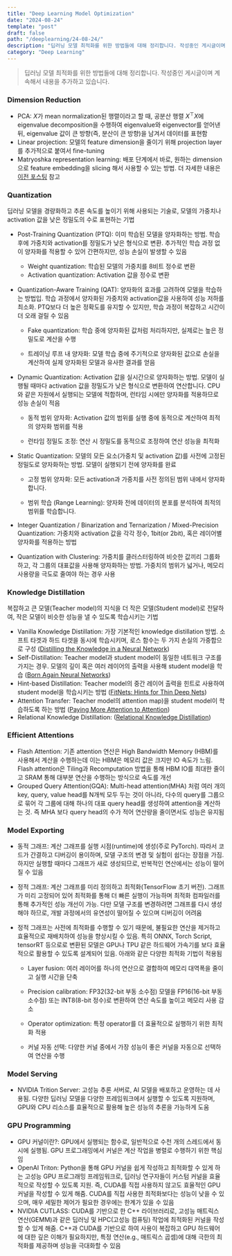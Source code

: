 ```yaml
---
title: "Deep Learning Model Optimization"
date: "2024-08-24"
template: "post"
draft: false
path: "/deeplearning/24-08-24/"
description: "딥러닝 모델 최적화를 위한 방법들에 대해 정리합니다. 작성중인 게시글이며 계속해서 내용을 추가하고 있습니다. PCA: X가 mean normalization된 행렬이라고 할 때, 공분산 행렬에 eigenvalue decomposition을 수행하여 eigenvalue와 eigenvector를 얻어낸 뒤, eigenvalue 값이 큰 방향(즉, 분산이 큰 방향)을 남겨서 데이터를 표현함"
category: "Deep Learning"
---
```


> 딥러닝 모델 최적화를 위한 방법들에 대해 정리합니다. 작성중인 게시글이며 계속해서 내용을 추가하고 있습니다.

### Dimension Reduction

- PCA: $X$가 mean normalization된 행렬이라고 할 때, 공분산 행렬 $X^\top X$에 eigenvalue decomposition을 수행하여 eigenvalue와 eigenvector를 얻어낸 뒤, eigenvalue 값이 큰 방향(즉, 분산이 큰 방향)을 남겨서 데이터를 표현함
- Linear projection: 모델의 feature dimension을 줄이기 위해 projection layer를 추가적으로 붙여서 fine-tuning
- Matryoshka representation learning: 배포 단계에서 바로, 원하는 dimension으로 feature embedding을 slicing 해서 사용할 수 있는 방법. 더 자세한 내용은 [이전 포스팅](https://yuhodots.github.io/deeplearning/24-07-11/) 참고

### Quantization

딥러닝 모델을 경량화하고 추론 속도를 높이기 위해 사용되는 기술로, 모델의 가중치나 activation 값을 낮은 정밀도의 수로 표현하는 기법

- Post-Training Quantization (PTQ): 이미 학습된 모델을 양자화하는 방법. 학습 후에 가중치와 activation를 정밀도가 낮은 형식으로 변환. 추가적인 학습 과정 없이 양자화를 적용할 수 있어 간편하지만, 성능 손실이 발생할 수 있음
  - Weight quantization: 학습된 모델의 가중치를 8비트 정수로 변환
  - Activation quantization: Activation 값을 정수로 변환

- Quantization-Aware Training (QAT): 양자화의 효과를 고려하여 모델을 학습하는 방법입. 학습 과정에서 양자화된 가중치와 activation값을 사용하여 성능 저하를 최소화. PTQ보다 더 높은 정확도를 유지할 수 있지만, 학습 과정이 복잡하고 시간이 더 오래 걸릴 수 있음

  - Fake quantization: 학습 중에 양자화된 값처럼 처리하지만, 실제로는 높은 정밀도로 계산을 수행

  - 트레이닝 루프 내 양자화: 모델 학습 중에 주기적으로 양자화된 값으로 손실을 계산하여 실제 양자화된 모델과 유사한 결과를 얻음


- Dynamic Quantization: Activation 값을 실시간으로 양자화하는 방법. 모델이 실행될 때마다 activation 값을 정밀도가 낮은 형식으로 변환하여 연산합니다. CPU와 같은 자원에서 실행되는 모델에 적합하며, 런타임 시에만 양자화를 적용하므로 성능 손실이 적음

  - 동적 범위 양자화: Activation 값의 범위를 실행 중에 동적으로 계산하여 최적의 양자화 범위를 적용

  - 런타임 정밀도 조정: 연산 시 정밀도를 동적으로 조정하여 연산 성능을 최적화


- Static Quantization: 모델의 모든 요소(가중치 및 activation 값)를 사전에 고정된 정밀도로 양자화하는 방법. 모델이 실행되기 전에 양자화를 완료

  - 고정 범위 양자화: 모든 activation과 가중치를 사전 정의된 범위 내에서 양자화합니다.

  - 범위 학습 (Range Learning): 양자화 전에 데이터의 분포를 분석하여 최적의 범위를 학습합니다.


- Integer Quantization / Binarization and Ternarization / Mixed-Precision Quantization: 가중치와 activation 값을 각각 정수, 1bit(or 2bit), 혹은 레이어별 양자화를 적용하는 방법
- Quantization with Clustering: 가중치를 클러스터링하여 비슷한 값끼리 그룹화하고, 각 그룹의 대표값을 사용해 양자화하는 방법. 가중치의 범위가 넓거나, 메모리 사용량을 극도로 줄여야 하는 경우 사용

### Knowledge Distillation

복잡하고 큰 모델(Teacher model)의 지식을 더 작은 모델(Student model)로 전달하여, 작은 모델이 비슷한 성능을 낼 수 있도록 학습시키는 기법

- Vanilla Knowledge Distillation: 가장 기본적인 knowledge distillation 방법. 소프트 타겟과 하드 타겟을 동시에 학습시키며, 로스 함수는 두 가지 손실의 가중합으로 구성 ([Distilling the Knowledge in a Neural Network](https://arxiv.org/abs/1503.02531))
- Self-Distillation: Teacher model과 student model이 동일한 네트워크 구조를 가지는 경우. 모델의 깊이 혹은 여러 레이어의 출력을 사용해 student model을 학습 ([Born Again Neural Networks](https://arxiv.org/abs/1805.04770))
- Hint-based Distillation: Teacher model의 중간 레이어 출력을 힌트로 사용하여 student model을 학습시키는 방법 ([FitNets: Hints for Thin Deep Nets](https://arxiv.org/abs/1412.6550))
- Attention Transfer: Teacher model의 attention map)을 student model이 학습하도록 하는 방법 ([Paying More Attention to Attention](https://arxiv.org/abs/1612.03928))
- Relational Knowledge Distillation: ([Relational Knowledge Distillation](https://arxiv.org/abs/1904.05068))

### Efficient Attentions

- Flash Attention: 기존 attention 연산은 High Bandwidth Memory (HBM)를 사용해서 계산을 수행하는데 이는 HBM은 메모리 값은 크지만 IO 속도가 느림. Flash attention은 Tiling과 Recomputation 방법을 통해 HBM IO를 최대한 줄이고 SRAM 통해 대부분 연산을 수행하는 방식으로 속도를 개선
- Grouped Query Attention(GQA): Multi-head attention(MHA) 처럼 여러 개의 key, query, value head를 N개씩 모두 두는 것이 아니라, 다수의 query를 그룹으로 묶어 각 그룹에 대해 하나의 대표 query head를 생성하여 attention을 계산하는 것. 즉 MHA 보다 query head의 수가 적어 연산량을 줄이면서도 성능은 유지됨

### Model Exporting

- 동적 그래프: 계산 그래프를 실행 시점(runtime)에 생성(주로 PyTorch). 따라서 코드가 간결하고 디버깅이 용이하며, 모델 구조의 변경 및 실험이 쉽다는 장점을 가짐. 하지만 실행할 때마다 그래프가 새로 생성되므로, 반복적인 연산에서는 성능이 떨어질 수 있음
- 정적 그래프: 계산 그래프를 미리 정의하고 최적화(TensorFlow 초기 버전). 그래프가 미리 고정되어 있어 최적화를 통해 더 빠른 실행이 가능하며 최적화 컴파일러를 통해 추가적인 성능 개선이 가능. 다만 모델 구조를 변경하려면 그래프를 다시 생성해야 하므로, 개발 과정에서의 유연성이 떨어질 수 있으며 디버깅이 어려움
- 정적 그래프는 사전에 최적화를 수행할 수 있기 때문에, 불필요한 연산을 제거하고 효율적으로 재배치하여 성능을 향상시킬 수 있음. 특히 ONNX, Torch Script, tensorRT 등으로로 변환된 모델은 GPU나 TPU 같은 하드웨어 가속기를 보다 효율적으로 활용할 수 있도록 설계되어 있음. 아래와 같은 다양한 최적화 기법이 적용됨

  - Layer fusion: 여러 레이어를 하나의 연산으로 결합하여 메모리 대역폭을 줄이고 실행 시간을 단축

  - Precision calibration: FP32(32-bit 부동 소수점) 모델을 FP16(16-bit 부동 소수점) 또는 INT8(8-bit 정수)로 변환하여 연산 속도를 높이고 메모리 사용 감소

  - Operator optimization: 특정 operator를 더 효율적으로 실행하기 위한 최적화 적용

  - 커널 자동 선택: 다양한 커널 중에서 가장 성능이 좋은 커널을 자동으로 선택하여 연산을 수행

### Model Serving

- NVIDIA Trition Server: 고성능 추론 서버로, AI 모델을 배포하고 운영하는 데 사용됨. 다양한 딥러닝 모델을 다양한 프레임워크에서 실행할 수 있도록 지원하며, GPU와 CPU 리소스를 효율적으로 활용해 높은 성능의 추론을 가능하게 도움

### GPU Programming

- GPU 커널이란?: GPU에서 실행되는 함수로, 일반적으로 수천 개의 스레드에서 동시에 실행됨. GPU 프로그래밍에서 커널은 계산 작업을 병렬로 수행하기 위한 핵심임
- OpenAI Triton: Python을 통해 GPU 커널을 쉽게 작성하고 최적화할 수 있게 하는 고성능 GPU 프로그래밍 프레임워크로, 딥러닝 연구자들이 커스텀 커널을 효율적으로 작성할 수 있도록 지원. 즉, CUDA를 직접 사용하지 않고도 효율적인 GPU 커널을 작성할 수 있게 해줌. CUDA를 직접 사용한 최적화보다는 성능이 낮을 수 있으며, 매우 세밀한 제어가 필요한 경우에는 한계가 있을 수 있음
- NVIDIA CUTLASS: CUDA를 기반으로 한 C++ 라이브러리로, 고성능 매트릭스 연산(GEMM)과 같은 딥러닝 및 HPC(고성능 컴퓨팅) 작업에 최적화된 커널을 작성할 수 있게 해줌. C++과 CUDA를 기반으로 하여 사용이 복잡하고 GPU 하드웨어에 대한 깊은 이해가 필요하지만, 특정 연산(e.g., 매트릭스 곱셈)에 대해 극한의 최적화를 제공하며 성능을 극대화할 수 있음
